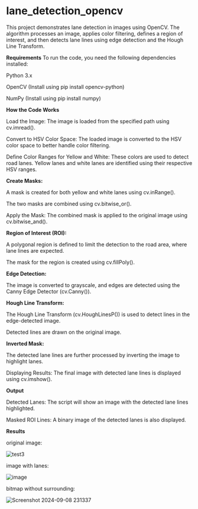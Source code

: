 # lane_detection_opencv
This project demonstrates lane detection in images using OpenCV. The algorithm processes an image, applies color filtering, defines a region of interest, and then detects lane lines using edge detection and the Hough Line Transform.

**Requirements**
To run the code, you need the following dependencies installed:

Python 3.x

OpenCV (Install using pip install opencv-python)

NumPy (Install using pip install numpy)

**How the Code Works**

Load the Image: The image is loaded from the specified path using cv.imread().

Convert to HSV Color Space: The loaded image is converted to the HSV color space to better handle color filtering.

Define Color Ranges for Yellow and White: These colors are used to detect road lanes. Yellow lanes and white lanes are identified using their respective HSV ranges.

**Create Masks:**

A mask is created for both yellow and white lanes using cv.inRange().

The two masks are combined using cv.bitwise_or().

Apply the Mask: The combined mask is applied to the original image using cv.bitwise_and().

**Region of Interest (ROI):**

A polygonal region is defined to limit the detection to the road area, where lane lines are expected.

The mask for the region is created using cv.fillPoly().


**Edge Detection:**

The image is converted to grayscale, and edges are detected using the Canny Edge Detector (cv.Canny()).

**Hough Line Transform:**

The Hough Line Transform (cv.HoughLinesP()) is used to detect lines in the edge-detected image.

Detected lines are drawn on the original image.

**Inverted Mask:**

The detected lane lines are further processed by inverting the image to highlight lanes.

Displaying Results: The final image with detected lane lines is displayed using cv.imshow().

**Output**

Detected Lanes: The script will show an image with the detected lane lines highlighted.

Masked ROI Lines: A binary image of the detected lanes is also displayed.

**Results**

original image:

![test3](https://github.com/user-attachments/assets/2e919563-7a92-4560-a210-51b775997683)

image with lanes:

![image](https://github.com/user-attachments/assets/2e835f6b-9fa9-4641-84dc-6a7f9e9a0ed6)

bitmap without surrounding:

![Screenshot 2024-09-08 231337](https://github.com/user-attachments/assets/3f11d32d-ee6a-4ca6-bae3-4e1c35842fd3)




